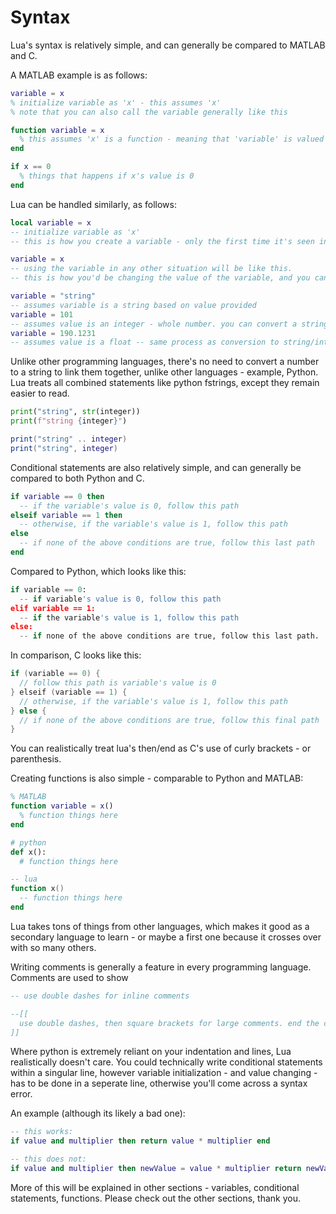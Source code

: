 # Syntax
Lua's syntax is relatively simple, and can generally be compared to MATLAB and C.

A MATLAB example is as follows:
```matlab
variable = x
% initialize variable as 'x' - this assumes 'x'
% note that you can also call the variable generally like this

function variable = x
  % this assumes 'x' is a function - meaning that 'variable' is valued as whatever 'x' gives it.
end

if x == 0
  % things that happens if x's value is 0
end
```
Lua can be handled similarly, as follows:
```lua
local variable = x
-- initialize variable as 'x'
-- this is how you create a variable - only the first time it's seen in the script should be written like this

variable = x
-- using the variable in any other situation will be like this.
-- this is how you'd be changing the value of the variable, and you can change the variable's type like this as well.

variable = "string"
-- assumes variable is a string based on value provided
variable = 101
-- assumes value is an integer - whole number. you can convert a string into a integer, and vice versa, like this
variable = 190.1231
-- assumes value is a float -- same process as conversion to string/integer
```
Unlike other programming languages, there's no need to convert a number to a string to link them together, unlike other languages - example, Python. Lua treats all combined statements like python fstrings, except they remain easier to read.
```python
print("string", str(integer))
print(f"string {integer}")
```
```lua
print("string" .. integer)
print("string", integer)
```

Conditional statements are also relatively simple, and can generally be compared to both Python and C.
```lua
if variable == 0 then
  -- if the variable's value is 0, follow this path
elseif variable == 1 then
  -- otherwise, if the variable's value is 1, follow this path
else
  -- if none of the above conditions are true, follow this last path
end
```

Compared to Python, which looks like this:
```python
if variable == 0:
  -- if variable's value is 0, follow this path
elif variable == 1:
  -- if the variable's value is 1, follow this path
else:
  -- if none of the above conditions are true, follow this last path.
```

In comparison, C looks like this:
```c
if (variable == 0) {
  // follow this path is variable's value is 0
} elseif (variable == 1) {
  // otherwise, if the variable's value is 1, follow this path
} else {
  // if none of the above conditions are true, follow this final path
}
```

You can realistically treat lua's then/end as C's use of curly brackets - or parenthesis.

Creating functions is also simple - comparable to Python and MATLAB:
```matlab
% MATLAB
function variable = x()
  % function things here
end
```
```python
# python
def x():
  # function things here
```
```lua
-- lua
function x()
  -- function things here
end
```
Lua takes tons of things from other languages, which makes it good as a secondary language to learn - or maybe a first one because it crosses over with so many others.

Writing comments is generally a feature in every programming language. 
Comments are used to show
```lua
-- use double dashes for inline comments

--[[
  use double dashes, then square brackets for large comments. end the comment using double square brackets as well.
]]
```
Where python is extremely reliant on your indentation and lines, Lua realistically doesn't care. You could technically write conditional statements within a singular line, however variable initialization - and value changing - has to be done in a seperate line, otherwise you'll come across a syntax error.

An example (although its likely a bad one):
```lua
-- this works:
if value and multiplier then return value * multiplier end

-- this does not:
if value and multiplier then newValue = value * multiplier return newValue end
```

More of this will be explained in other sections - variables, conditional statements, functions. Please check out the other sections, thank you.
